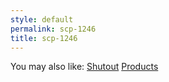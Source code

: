 ```yaml
---
style: default
permalink: scp-1246
title: scp-1246
---
```

You may also like:
[Shutout](http://scp-wiki.net/shutout)
[Products](http://scp-wiki.net/products)